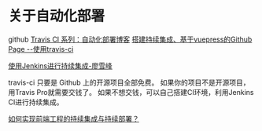 # 关于自动化部署

github
[Travis CI 系列：自动化部署博客](https://segmentfault.com/a/1190000011218410)
[搭建持续集成、基于vuepress的Github Page --使用travis-ci](https://zhuanlan.zhihu.com/p/36390666)


[使用Jenkins进行持续集成-廖雪峰](https://www.liaoxuefeng.com/article/001463233913442cdb2d1bd1b1b42e3b0b29eb1ba736c5e000)

travis-ci 只要是 Github 上的开源项目全部免费。
如果你的项目不是开源项目，用Travis Pro就需要交钱了。
如果不想交钱，可以自己搭建CI环境，利用Jenkins CI进行持续集成。

[如何实现前端工程的持续集成与持续部署？](https://www.zhihu.com/question/60194439/answer/236426588)
